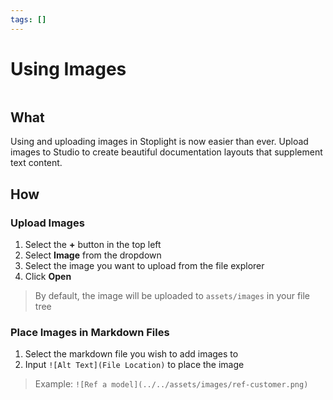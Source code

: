 ```yaml
---
tags: []
---
```


# Using Images 

![]()

## What 
Using and uploading images in Stoplight is now easier than ever. Upload images to Studio to create beautiful documentation layouts that supplement text content. 

## How 

### Upload Images
1. Select the **+** button in the top left 
2. Select **Image** from the dropdown 
3. Select the image you want to upload from the file explorer 
4. Click **Open** 

> By default, the image will be uploaded to ```assets/images``` in your file tree 

### Place Images in Markdown Files 
1. Select the markdown file you wish to add images to 
2. Input ```![Alt Text](File Location)``` to place the image 

> Example: ```![Ref a model](../../assets/images/ref-customer.png)```

